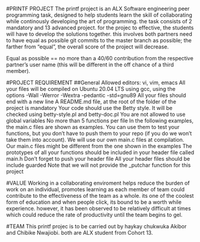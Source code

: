 #PRINTF PROJECT
The printf project is an ALX Software engineering peer programming task, designed to help students learn the skill of collaborating while continously developing the art of programming. the task consists of 2 mandatory and 13 advanced project. for the projec to effective, the students will have to develop the solutions together. this involves both partners need to have equal as possible git commits to the master branch as possible; the farther from “equal”, the overall score of the project will decrease.

Equal as possible == no more than a 40/60 contribution from the respective partner’s user name (this will be different in the off chance of a third member).

#PROJECT REQUIREMENT
##General
Allowed editors: vi, vim, emacs
All your files will be compiled on Ubuntu 20.04 LTS using gcc, using the options -Wall -Werror -Wextra -pedantic -std=gnu89
All your files should end with a new line
A README.md file, at the root of the folder of the project is mandatory
Your code should use the Betty style. It will be checked using betty-style.pl and betty-doc.pl
You are not allowed to use global variables
No more than 5 functions per file
In the following examples, the main.c files are shown as examples. You can use them to test your functions, but you don’t have to push them to your repo (if you do we won’t take them into account). We will use our own main.c files at compilation. Our main.c files might be different from the one shown in the examples
The prototypes of all your functions should be included in your header file called main.h
Don’t forget to push your header file
All your header files should be include guarded
Note that we will not provide the _putchar function for this project

#VALUE
Working in a collaborating enviroment helps reduce the burden of work on an individual, promotes learning as each member of team could contribute to the effectiveness of the team as a whole. its one of the coolest form of education and when people click, its bound to be a worth while experience. however, it has been observed to be relatively difficult at times which could reduce the rate of productivity until the team begins to gel.

#TEAM
This printf projec is to be carried out by haykay chukwuka Akibor and Chibike Nwajiobi. both are ALX student from Cohort 13.
